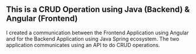 ## This is a CRUD Operation using Java (Backend) & Angular (Frontend)
I created a communication between the Frontend Application using Angular and for the Backend Application using Java Spring ecosystem.
The two application communicates using an API to do CRUD operations.
